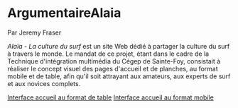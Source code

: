 # ArgumentaireAlaia
Par Jeremy Fraser

*Alaïa - La culture du surf* est un site Web dédié à partager la culture du surf à travers le monde. Le mandat de ce projet, étant dans le cadre de la Technique d'intégration multimédia du Cégep de Sainte-Foy, consistait à réaliser le concept visuel des pages d'accueil et de planches, au format mobile et de table, afin qu'il soit attrayant aux amateurs, aux experts de surf et aux novices complets. 

[Interface accueil au format de table](interfaces/interfaceAccueilTable.jpg)
[Interface accueil au format mobile](interfaces/interfaceAccueilMobile.jpg)
